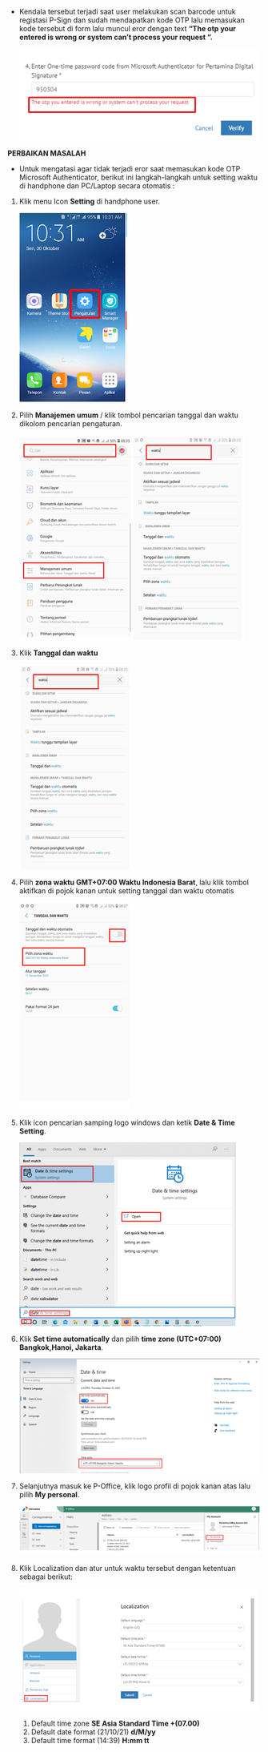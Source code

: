 - Kendala tersebut terjadi saat user melakukan scan barcode untuk registasi P-Sign dan sudah mendapatkan kode OTP lalu memasukan kode tersebut di form lalu muncul eror dengan text **“The otp your entered is wrong or system can’t process your request “.**

    ![gambar](FAQ/E22.png)

**PERBAIKAN MASALAH**

- Untuk mengatasi agar tidak terjadi eror saat memasukan kode OTP Microsoft Authenticator, berikut ini langkah-langkah untuk setting waktu di handphone dan PC/Laptop secara otomatis :

1.  Klik menu Icon **Setting** di handphone user.

    ![gambar](FAQ/E23.png)

2.  Pilih **Manajemen umum** / klik tombol pencarian tanggal dan waktu dikolom pencarian pengaturan.

    ![gambar](FAQ/E24.png)
    ![gambar](FAQ/E25.png)

3.	Klik **Tanggal dan waktu**

    ![gambar](FAQ/E25.png)

4.	Pilih **zona waktu GMT+07:00 Waktu Indonesia Barat**, lalu klik tombol aktifkan di pojok kanan untuk setting tanggal dan waktu otomatis

    ![gambar](FAQ/E27.png)

5.	Klik icon pencarian samping logo windows dan ketik **Date & Time Setting**.

    ![gambar](FAQ/E28.png)

6.	Klik **Set time automatically** dan pilih **time zone (UTC+07:00) Bangkok,Hanoi, Jakarta**.

    ![gambar](FAQ/E29.png)

7.	Selanjutnya masuk ke P-Office, klik logo profil di pojok kanan atas lalu pilih **My personal**.

      ![gambar](FAQ/E30.png)

8.	Klik Localization dan atur untuk waktu tersebut dengan ketentuan sebagai berikut:

    ![gambar](FAQ/E31.png)

    1)	Default time zone **SE Asia Standard Time +(07.00)**
    2)	Default date format (21/10/21) **d/M/yy**
    3)	Default time format (14:39) **H:mm tt**




